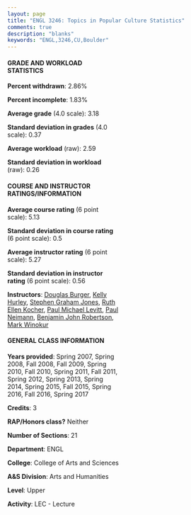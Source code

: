 ```yaml
---
layout: page
title: "ENGL 3246: Topics in Popular Culture Statistics"
comments: true
description: "blanks"
keywords: "ENGL,3246,CU,Boulder"
---
```

<head>
<script src="https://ajax.googleapis.com/ajax/libs/jquery/2.1.3/jquery.min.js"></script>
<script src="https://dl.dropboxusercontent.com/s/pc42nxpaw1ea4o9/highcharts.js?dl=0"></script>
<!-- <script src="../assets/js/highcharts.js"></script> -->
<style type="text/css">@font-face {
	font-family: "Bebas Neue";
	src: url(https://www.filehosting.org/file/details/544349/BebasNeue Regular.otf) format("opentype");
	}
	h1.Bebas { 
		font-family: "Bebas Neue", Verdana, Tahoma;
	}
</style>
</head>
<body>
	<div id="container" style="float: right; width: 45%; height: 88%; margin-left: 2.5%; margin-right: 2.5%;"></div>
	<script language="JavaScript">
		$(document).ready(function() {
		var chart = {type: 'column'};
		var title = {text: 'Grade Distribution'};
		var xAxis = {categories: ['A','B','C','D','F'],crosshair: true};
		var yAxis = {min: 0,title: {text: 'Percentage'}};
		var tooltip = {headerFormat: '<center><b><span style="font-size:20px">{point.key}</span></b></center>',
		               pointFormat: '<td style="padding:0"><b>{point.y:.1f}%</b></td>',
		               footerFormat: '</table>',shared: true,useHTML: true};
		var plotOptions = {column: {pointPadding: 0.0,borderWidth: 0}};  
		var credits = {enabled: false};var series= [{name: 'Percent',data: [41.07,41.99,14.53,1.39,1.02,]}];
		var json = {};
		json.chart = chart;
		json.title = title;
		json.tooltip = tooltip;
		json.xAxis = xAxis;
		json.yAxis = yAxis;  
		json.series = series;
		json.plotOptions = plotOptions;  
		json.credits = credits;
		$('#container').highcharts(json);
	});
	</script>
</body>
			   
#### GRADE AND WORKLOAD STATISTICS

**Percent withdrawn**: 2.86%

**Percent incomplete**: 1.83%

**Average grade** (4.0 scale): 3.18

**Standard deviation in grades** (4.0 scale): 0.37

**Average workload** (raw): 2.59

**Standard deviation in workload** (raw): 0.26

#### COURSE AND INSTRUCTOR RATINGS/INFORMATION

**Average course rating** (6 point scale): 5.13

**Standard deviation in course rating** (6 point scale): 0.5

**Average instructor rating** (6 point scale): 5.27

**Standard deviation in instructor rating** (6 point scale): 0.56

**Instructors**: <a href='../../instructors/Douglas_Burger'>Douglas Burger</a>, <a href='../../instructors/Kelly_Hurley'>Kelly Hurley</a>, <a href='../../instructors/Stephen_Graham_Jones'>Stephen Graham Jones</a>, <a href='../../instructors/Ruth_Ellen_Kocher'>Ruth Ellen Kocher</a>, <a href='../../instructors/Paul_Michael_Levitt'>Paul Michael Levitt</a>, <a href='../../instructors/Paul_Neimann'>Paul Neimann</a>, <a href='../../instructors/Benjamin_John_Robertson'>Benjamin John Robertson</a>, <a href='../../instructors/Mark_Winokur'>Mark Winokur</a>

#### GENERAL CLASS INFORMATION

**Years provided**: Spring 2007, Spring 2008, Fall 2008, Fall 2009, Spring 2010, Fall 2010, Spring 2011, Fall 2011, Spring 2012, Spring 2013, Spring 2014, Spring 2015, Fall 2015, Spring 2016, Fall 2016, Spring 2017

**Credits**: 3

**RAP/Honors class?** Neither

**Number of Sections**: 21

**Department**: ENGL

**College**: College of Arts and Sciences

**A&S Division**: Arts and Humanities

**Level**: Upper

**Activity**: LEC - Lecture

